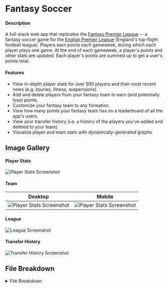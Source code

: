 # Fantasy Soccer

#### Description
A full-stack web app that replicates the [Fantasy Premier League](https://fantasy.premierleague.com/) -- a fantasy soccer game for the [English Premier League](https://en.wikipedia.org/wiki/Premier_League) (England's top-flight football league). Players earn points each gameweek, during which each player plays one game. At the end of each gameweek, a player's points and other stats are updated. Each player's points are summed up to get a user's points total.

#### Features
* View in-depth player stats for over 500 players and their most recent news (e.g. injuries, illness, suspensions).
* Add and delete players from your fantasy team to earn (and potentially lose) points. 
* Customize your fantasy team to any formation.
* View how many points your fantasy team has on a leaderboard of all the app's users.
* View your transfer history (i.e. a history of the players you've added and deleted to your team).
* Visualize player and team stats with dynamically-generated graphs.

## Image Gallery
#### Player Stats
![Player Stats Screenshot](https://drive.google.com/uc?export=view&id=11G0NzSz667Fx3sKfzwApVTjS6odQJO78)
#### Team
| Desktop | Mobile |
| --- | --- |
| ![Player Stats Screenshot](https://drive.google.com/uc?export=view&id=1ri-bWxVzuHhyWYzRsmPTiMt9Pt3hSWfD) | ![Player Stats Screenshot](https://drive.google.com/uc?export=view&id=1lcAb0iQNuRL6wUgy2LSLUT6Kawyp6Yl5) |
#### League
![League Screenshot](https://drive.google.com/uc?export=view&id=120EwVe6sNbFl7O3HiNcQerjryD3HffYa)
#### Transfer History
![Transfer History Screenshot](https://drive.google.com/uc?export=view&id=1elv3DcnApjXDMr2rmjIO8CWhMX3oJ9PF)

## File Breakdown
<details>
	<summary>File Breakdown</summary>
	<table>
		<tr>
			<th>app.py</th>
			<th>helpers.py</th>
		</tr>
		<tr>
			<td>App controller</td>
			<td>Helper Functions</td>
		</tr>
	</table>
	Templates
	<table>
		<tr>
			<th>history.html</th>
			<th>index.html</th>
			<th>layout.html</th>
			<th>league.html</th>
			<th>login.html</th>
			<th>player.html</th>
			<th>players.html</th>
			<th>register.html</th>
			<th>team.html</th>
		</tr>
		<tr>
			<td>Display a table of user's transfer history</td>
			<td>App homepage</td>
			<td> Base layout for each page</td>
			<td>Display leaderboard</td>
			<td>Login page</td>
			<td>Display player info and stats</td>
			<td>Search for players page</td>
			<td>Register page</td>
			<td>Display players in team</td>
		</tr>
	</table>
	Static
	<table>
		<tr>
			<th>styles.css</th>
			<th>styles.js</th>
		</tr>
		<tr>
			<td>App's stylesheet</td>
			<td>App's Javascript functions</td>
		</tr>
	</table>
</details>
